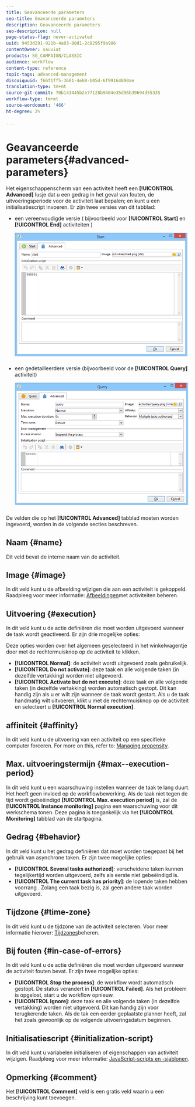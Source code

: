 ```yaml
---
title: Geavanceerde parameters
seo-title: Geavanceerde parameters
description: Geavanceerde parameters
seo-description: null
page-status-flag: never-activated
uuid: 9453d291-921b-4a03-80d1-2c8295f9a986
contentOwner: sauviat
products: SG_CAMPAIGN/CLASSIC
audience: workflow
content-type: reference
topic-tags: advanced-management
discoiquuid: f66f1ff5-3601-4eb8-b05d-6f99164890ae
translation-type: tm+mt
source-git-commit: 70b143445b2e77128b9404e35d96b39694d55335
workflow-type: tm+mt
source-wordcount: '466'
ht-degree: 2%

---
```



# Geavanceerde parameters{#advanced-parameters}

Het eigenschappenscherm van een activiteit heeft een **[!UICONTROL Advanced]** lusje dat u een gedrag in het geval van fouten, de uitvoeringsperiode voor de activiteit laat bepalen; en kunt u een initialisatiescript invoeren. Er zijn twee versies van dit tabblad:

* een vereenvoudigde versie ( bijvoorbeeld voor **[!UICONTROL Start]** en **[!UICONTROL End]** activiteiten )

   ![](assets/wf-advanced-basic.png)

* een gedetailleerdere versie (bijvoorbeeld voor de **[!UICONTROL Query]** activiteit)

   ![](assets/wf-advanced-full.png)

De velden die op het **[!UICONTROL Advanced]** tabblad moeten worden ingevoerd, worden in de volgende secties beschreven.

## Naam {#name}

Dit veld bevat de interne naam van de activiteit.

## Image {#image}

In dit veld kunt u de afbeelding wijzigen die aan een activiteit is gekoppeld. Raadpleeg voor meer informatie: [Afbeeldingen](../../workflow/using/managing-activity-images.md)met activiteiten beheren.

## Uitvoering {#execution}

In dit veld kunt u de actie definiëren die moet worden uitgevoerd wanneer de taak wordt geactiveerd. Er zijn drie mogelijke opties:

Deze opties worden over het algemeen geselecteerd in het winkelwagentje door met de rechtermuisknop op de activiteit te klikken.

* **[!UICONTROL Normal]**: de activiteit wordt uitgevoerd zoals gebruikelijk.
* **[!UICONTROL Do not activate]**: deze taak en alle volgende taken (in dezelfde vertakking) worden niet uitgevoerd.
* **[!UICONTROL Activate but do not execute]**: deze taak en alle volgende taken (in dezelfde vertakking) worden automatisch gestopt. Dit kan handig zijn als u er wilt zijn wanneer de taak wordt gestart. Als u de taak handmatig wilt uitvoeren, klikt u met de rechtermuisknop op de activiteit en selecteert u **[!UICONTROL Normal execution]**.

## affiniteit {#affinity}

In dit veld kunt u de uitvoering van een activiteit op een specifieke computer forceren. For more on this, refer to: [Managing propensity](../../workflow/using/managing-propensity.md).

## Max. uitvoeringstermijn {#max--execution-period}

In dit veld kunt u een waarschuwing instellen wanneer de taak te lang duurt. Het heeft geen invloed op de workflowbewerking. Als de taak niet tegen de tijd wordt gebeëindigd **[!UICONTROL Max. execution period]** is, zal de **[!UICONTROL Instance monitoring]** pagina een waarschuwing voor dit werkschema tonen. Deze pagina is toegankelijk via het **[!UICONTROL Monitoring]** tabblad van de startpagina.

## Gedrag {#behavior}

In dit veld kunt u het gedrag definiëren dat moet worden toegepast bij het gebruik van asynchrone taken. Er zijn twee mogelijke opties:

* **[!UICONTROL Several tasks authorized]**: verscheidene taken kunnen tegelijkertijd worden uitgevoerd, zelfs als eerste niet gebeëindigd is.
* **[!UICONTROL The current task has priority]**: de lopende taken hebben voorrang . Zolang een taak bezig is, zal geen andere taak worden uitgevoerd.

## Tijdzone {#time-zone}

In dit veld kunt u de tijdzone van de activiteit selecteren. Voor meer informatie hierover: [Tijdzones](../../workflow/using/managing-time-zones.md)beheren.

## Bij fouten {#in-case-of-errors}

In dit veld kunt u de actie definiëren die moet worden uitgevoerd wanneer de activiteit fouten bevat. Er zijn twee mogelijke opties:

* **[!UICONTROL Stop the process]**: de workflow wordt automatisch gestopt. De status verandert in **[!UICONTROL Failed]**. Als het probleem is opgelost, start u de workflow opnieuw.
* **[!UICONTROL Ignore]**: deze taak en alle volgende taken (in dezelfde vertakking) worden niet uitgevoerd. Dit kan handig zijn voor terugkerende taken. Als de tak een eerder geplaatste planner heeft, zal het zoals gewoonlijk op de volgende uitvoeringsdatum beginnen.

## Initialisatiescript {#initialization-script}

In dit veld kunt u variabelen initialiseren of eigenschappen van activiteit wijzigen. Raadpleeg voor meer informatie: [JavaScript-scripts en -sjablonen](../../workflow/using/javascript-scripts-and-templates.md).

## Opmerking {#comment}

Het **[!UICONTROL Comment]** veld is een gratis veld waarin u een beschrijving kunt toevoegen.
